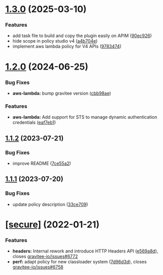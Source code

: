 # [1.3.0](https://github.com/gravitee-io/gravitee-policy-aws-lambda/compare/1.2.0...1.3.0) (2025-03-10)


### Features

* add task file to build and copy the plugin easily on APIM ([90ec926](https://github.com/gravitee-io/gravitee-policy-aws-lambda/commit/90ec926b7941241ffd698a1405911ad35517cb9c))
* hide scope in policy studio v4 ([a4b704e](https://github.com/gravitee-io/gravitee-policy-aws-lambda/commit/a4b704eb2319f2a68369c8a3abb1f9dc871a78fe))
* implement aws lambda policy for V4 APIs ([9783474](https://github.com/gravitee-io/gravitee-policy-aws-lambda/commit/9783474d1b01007e931a9bc1cbf02b3943615420))

# [1.2.0](https://github.com/gravitee-io/gravitee-policy-aws-lambda/compare/1.1.2...1.2.0) (2024-06-25)


### Bug Fixes

* **aws-lambda:** bump gravitee version ([cbb98ae](https://github.com/gravitee-io/gravitee-policy-aws-lambda/commit/cbb98aee04673dad69f4e6092a95cb6cf2573999))


### Features

* **aws-lambda:** Add support for STS to manage dynamic authentication credentials ([eaf7eb1](https://github.com/gravitee-io/gravitee-policy-aws-lambda/commit/eaf7eb11172de031bf202467ce26ec6c3a708da9))

## [1.1.2](https://github.com/gravitee-io/gravitee-policy-aws-lambda/compare/1.1.1...1.1.2) (2023-07-21)


### Bug Fixes

* improve README ([7ce55a2](https://github.com/gravitee-io/gravitee-policy-aws-lambda/commit/7ce55a2ac591adce63317f2cbfbc95e9224964dc))

## [1.1.1](https://github.com/gravitee-io/gravitee-policy-aws-lambda/compare/1.1.0...1.1.1) (2023-07-20)


### Bug Fixes

* update policy description ([33ce709](https://github.com/gravitee-io/gravitee-policy-aws-lambda/commit/33ce709bae20cdea3e5d87906f3cc007fd2940f2))

# [[secure]](https://github.com/gravitee-io/gravitee-policy-aws-lambda/compare/1.0.0...[secure]) (2022-01-21)


### Features

* **headers:** Internal rework and introduce HTTP Headers API ([e569a8d](https://github.com/gravitee-io/gravitee-policy-aws-lambda/commit/e569a8da2713651d5d311aa0c6f206f64d1955d4)), closes [gravitee-io/issues#6772](https://github.com/gravitee-io/issues/issues/6772)
* **perf:** adapt policy for new classloader system ([7d96d3d](https://github.com/gravitee-io/gravitee-policy-aws-lambda/commit/7d96d3d5d55dff41eb9634efb2c1035fe8620478)), closes [gravitee-io/issues#6758](https://github.com/gravitee-io/issues/issues/6758)
